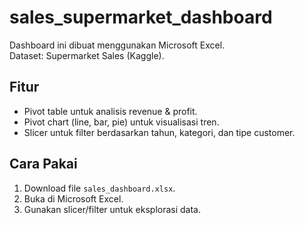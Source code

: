 # sales_supermarket_dashboard
 Dashboard ini dibuat menggunakan Microsoft Excel.  
Dataset: Supermarket Sales (Kaggle).  

## Fitur
- Pivot table untuk analisis revenue & profit.
- Pivot chart (line, bar, pie) untuk visualisasi tren.
- Slicer untuk filter berdasarkan tahun, kategori, dan tipe customer.

## Cara Pakai
1. Download file `sales_dashboard.xlsx`.
2. Buka di Microsoft Excel.
3. Gunakan slicer/filter untuk eksplorasi data.
